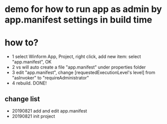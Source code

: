 # demo for how to run app as admin by app.manifest settings in build time

# how to?

- 1 select Winform App, Project, right click, add new item: select "app.manifest", OK
- 2 vs will auto create a file "app.manifest" under properties folder
- 3 edit "app.manifest", change [requestedExecutionLevel's level] from "asInvoker" to "requireAdministrator"
- 4 rebuild. DONE!

## change list

- 20190821 add and edit app.manifest
- 20190821 init project